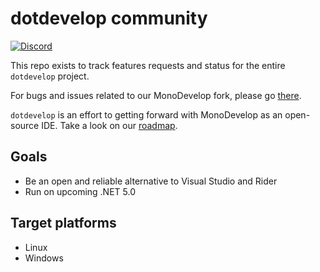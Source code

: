 # dotdevelop community

[![Discord](https://img.shields.io/discord/704812455863517334)](https://discord.gg/dBfyyHX)

This repo exists to track features requests and status for the entire `dotdevelop` project.

For bugs and issues related to our MonoDevelop fork, please go [there](https://github.com/dotdevelop/dotdevelop/issues).

`dotdevelop` is an effort to getting forward with MonoDevelop as an open-source IDE. Take a look on our [roadmap](roadmap.md).

## Goals

- Be an open and reliable alternative to Visual Studio and Rider
- Run on upcoming .NET 5.0

## Target platforms

- Linux
- Windows
